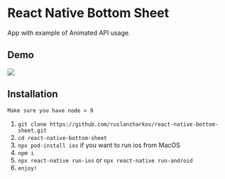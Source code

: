 # React Native Bottom Sheet
App with example of Animated API usage.

## Demo
![](./gifs/demo.gif)

## Installation
``Make sure you have node > 9``
1. `git clone https://github.com/ruslanzharkov/react-native-bottom-sheet.git`
2. `cd react-native-bottom-sheet`
3. `npx pod-install ios` if you want to run ios from MacOS
4. `npm i`
5. `npx react-native run-ios` or `npx react-native run-android`
6. `enjoy!`
